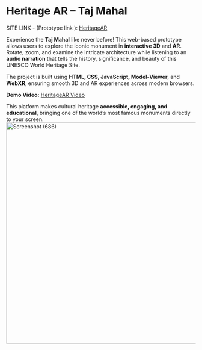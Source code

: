 # Heritage AR – Taj Mahal

SITE LINK  - (Prototype link ): <a href="https://dzvega.github.io/HeritageAR/">HeritageAR</a>

Experience the **Taj Mahal** like never before! This web-based prototype allows users to explore the iconic monument in **interactive 3D** and **AR**. Rotate, zoom, and examine the intricate architecture while listening to an **audio narration** that tells the history, significance, and beauty of this UNESCO World Heritage Site.  

The project is built using **HTML, CSS, JavaScript, Model-Viewer**, and **WebXR**, ensuring smooth 3D and AR experiences across modern browsers.  

**Demo Video:** <a href="https://drive.google.com/drive/folders/1FsO8dbxI3mZDIISPfvwYHogOgOCouwJT">HeritageAR Video</a>

This platform makes cultural heritage **accessible, engaging, and educational**, bringing one of the world’s most famous monuments directly to your screen.
<img width="534" height="588" alt="Screenshot (686)" src="https://github.com/user-attachments/assets/bb627ecd-bf80-479f-b379-808d8e3fe46b" />

